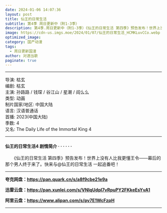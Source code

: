```yaml
---
date: 2024-01-06 14:07:36
layout: post
title: 仙王的日常生活
subtitle: 第4季 周日更新中（附1-3季）
description: 第4季.周日更新中（附1-3季）《仙王的日常生活 第四季》预告发布！世界上没有人比我更懂王令——幕后的那个男人终于来了。快来与@仙王的日常生活 一起追番吧！...
image: https://cdn-us.imgs.moe/2024/01/07/仙王的日常生活_HCMKLuvCCo.webp
optimized_image: 
category: 国产动漫
tags:
  - 周日更新国漫
author: 对酒当歌
paginate: true
---
```


---

导演: 枯玄  
编剧: 枯玄  
主演: 孙路路 / 钱琛 / 谷江山 / 星潮 / 阎么么  
类型: 动画  
制片国家/地区: 中国大陆  
语言: 汉语普通话  
首播: 2023(中国大陆)  
季数: 4  
又名: The Daily Life of the Immortal King 4  

---

#### 仙王的日常生活4 剧情简介 · · · · · ·

　　《仙王的日常生活 第四季》预告发布！世界上没有人比我更懂王令——幕后的那个男人终于来了。快来与@仙王的日常生活 一起追番吧！

---

**夸克网盘：<https://pan.quark.cn/s/a8f9cbe21e9a>**

**迅雷云盘：<https://pan.xunlei.com/s/VNlqUdpI7vRpuPY2FKkeEsYvA1>**

**阿里云盘：<https://www.alipan.com/s/pv7E1WcFzpH>**

---
